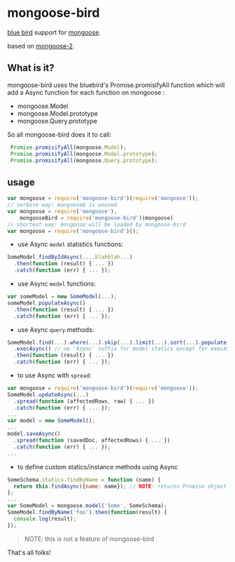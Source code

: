 mongoose-bird
==========

[blue bird](https://github.com/petkaantonov/bluebird) support for [mongoose](http://mongoosejs.com).

based on [mongoose-2](https://github.com/iolo/mongoose-q).


What is it?
-----
mongoose-bird uses the bluebird's Promise.promisifyAll function which will
add a Async function for each function on mongoose :
 * mongoose.Model
 * mongoose.Model.prototype
 * mongoose.Query.prototype

So all mongoose-bird does it to call:
```javascript
 Promise.promisifyAll(mongoose.Model);
 Promise.promisifyAll(mongoose.Model.prototype);
 Promise.promisifyAll(mongoose.Query.prototype);
```

usage
-----

```javascript
var mongoose = require('mongoose-bird')(require('mongoose'));
// verbose way: mongooseQ is unused
var mongoose = require('mongoose'),
    mongooseBird = require('mongoose-bird')(mongoose)
// shortest way: mongoose will be loaded by mongoose-bird
var mongoose = require('mongoose-bird')();
```

* use Async `model` statistics functions:

```javascript
SomeModel.findByIdAsync(....blahblah...)
  .then(function (result) { ... })
  .catch(function (err) { ... });
```

* use Async `model` functions:

```javascript
var someModel = new SomeModel(...);
someModel.populateAsync()
  .then(function (result) { ... })
  .catch(function (err) { ... });
```

* use Async `query` methods:

```javascript
SomeModel.find(...).where(...).skip(...).limit(...).sort(...).populate(...)
  .execAsync() // no 'Async' suffix for model statics except for execAsync()
  .then(function (result) { ... })
  .catch(function (err) { ... });
```

* to use Async with `spread`:

```javascript
var mongoose = require('mongoose-bird')(require('mongoose'));
SomeModel.updateAsync(...)
  .spread(function (affectedRows, raw) { ... })
  .catch(function (err) { ... });
...
var model = new SomeModel();
...
model.saveAsync()
  .spread(function (savedDoc, affectedRows) { ... })
  .catch(function (err) { ... });
...
```

* to define custom statics/instance methods using Async

```javascript
SomeSchema.statics.findByName = function (name) {
  return this.findAsync({name: name}); // NOTE: returns Promise object.
};
...
var SomeModel = mongoose.model('Some', SomeSchema);
SomeModel.findByName('foo').then(function(result) {
  console.log(result);
});
```
> NOTE: this is not a feature of mongoose-bird

That's all folks!
